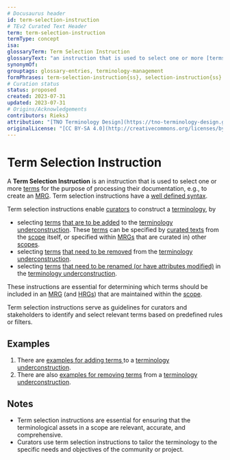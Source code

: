 ```yaml
---
# Docusaurus header
id: term-selection-instruction
# TEv2 Curated Text Header
term: term-selection-instruction
termType: concept
isa:
glossaryTerm: Term Selection Instruction
glossaryText: "an instruction that is used to select one or more [terms](scoped-term@) for the purpose of processing their documentation, e.g., to create an [MRG](@)."
synonymOf:
grouptags: glossary-entries, terminology-management
formPhrases: term-selection-instruction{ss}, selection-instruction{ss}
# Curation status
status: proposed
created: 2023-07-31
updated: 2023-07-31
# Origins/Acknowledgements
contributors: RieksJ
attribution: "[TNO Terminology Design](https://tno-terminology-design.github.io/tev2-specifications/docs)"
originalLicense: "[CC BY-SA 4.0](http://creativecommons.org/licenses/by-sa/4.0/?ref=chooser-v1)"
---
```


# Term Selection Instruction

A **Term Selection Instruction** is an instruction that is used to select one or more [terms](scoped-term@) for the purpose of processing their documentation, e.g., to create an [MRG](@). Term selection instructions have a [well defined syntax](/docs/spec-syntax/mrg-term-selection-syntax).

Term selection instructions enable [curators](@) to construct a [terminology](@), by
- selecting [terms](@) [that are to be added](/docs/spec-syntax/mrg-term-selection-syntax#syntax-add) to the [terminology underconstruction](@). These [terms](@) can be specified by [curated texts](@) from the [scope](@) itself, or specified within [MRGs](@) that are curated in) other [scopes](@).
- selecting [terms](@) [that need to be removed](/docs/spec-syntax/mrg-term-selection-syntax#syntax-remove) from the [terminology underconstruction](@).
- selecting [terms](@) [that need to be renamed (or have attributes modified)](/docs/spec-syntax/mrg-term-selection-syntax#syntax-rename) in the [terminology underconstruction](@).

These instructions are essential for determining which terms should be included in an [MRG](@) (and [HRGs](@)) that are maintained within the [scope](@).

Term selection instructions serve as guidelines for curators and stakeholders to identify and select relevant terms based on predefined rules or filters.

## Examples

1. There are [examples for adding terms ](/docs/spec-tools/terminology-construction#syntax-add) to a [terminology underconstruction](@).
2. There are also [examples for removing terms](/docs/spec-tools/terminology-construction#syntax-remove) from a [terminology underconstruction](@). 

## Notes

- Term selection instructions are essential for ensuring that the terminological assets in a scope are relevant, accurate, and comprehensive.
- Curators use term selection instructions to tailor the terminology to the specific needs and objectives of the community or project.
